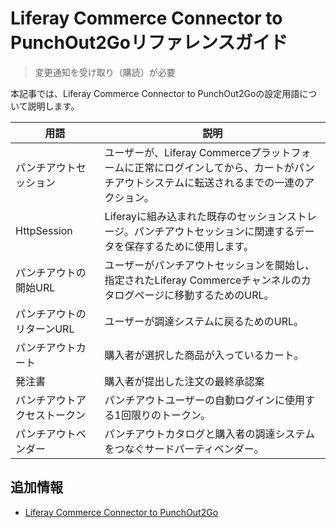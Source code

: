 # Liferay Commerce Connector to PunchOut2Goリファレンスガイド

> 変更通知を受け取り（購読）が必要

本記事では、Liferay Commerce Connector to PunchOut2Goの設定用語について説明します。

| 用語             | 説明                                                                          |
| -------------- | --------------------------------------------------------------------------- |
| パンチアウトセッション    | ユーザーが、Liferay Commerceプラットフォームに正常にログインしてから、カートがパンチアウトシステムに転送されるまでの一連のアクション。 |
| HttpSession    | Liferayに組み込まれた既存のセッションストレージ。パンチアウトセッションに関連するデータを保存するために使用します。               |
| パンチアウトの開始URL   | ユーザーがパンチアウトセッションを開始し、指定されたLiferay Commerceチャンネルのカタログページに移動するためのURL。         |
| パンチアウトのリターンURL | ユーザーが調達システムに戻るためのURL。                                                       |
| パンチアウトカート      | 購入者が選択した商品が入っているカート。                                                        |
| 発注書            | 購入者が提出した注文の最終承認案                                                            |
| パンチアウトアクセストークン | パンチアウトユーザーの自動ログインに使用する1回限りのトークン。                                            |
| パンチアウトベンダー     | パンチアウトカタログと購入者の調達システムをつなぐサードパーティベンダー。                                       |

## 追加情報

  - [Liferay Commerce Connector to PunchOut2Go](./liferay-commerce-connector-to-punchout2go.md)
